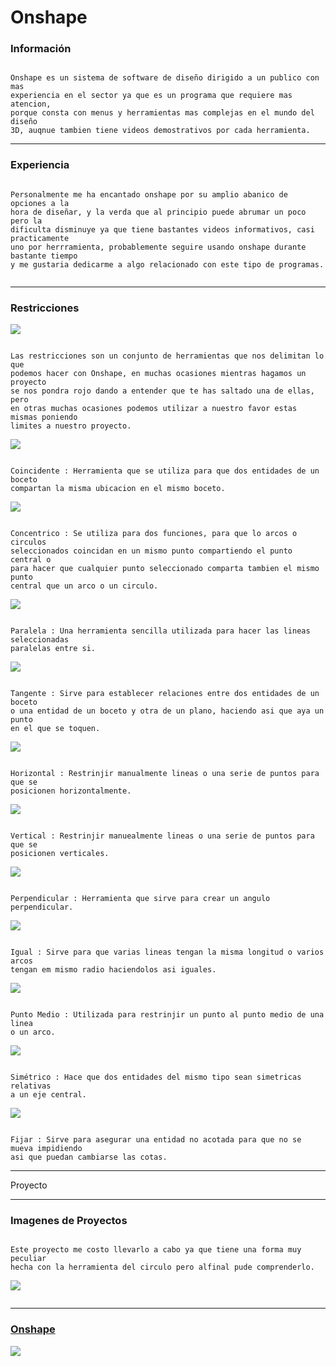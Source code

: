 # Onshape

### Información

```

Onshape es un sistema de software de diseño dirigido a un publico con mas
experiencia en el sector ya que es un programa que requiere mas atencion,
porque consta con menus y herramientas mas complejas en el mundo del diseño
3D, auqnue tambien tiene videos demostrativos por cada herramienta.

```
 
---

### Experiencia

```

Personalmente me ha encantado onshape por su amplio abanico de opciones a la
hora de diseñar, y la verda que al principio puede abrumar un poco pero la
dificulta disminuye ya que tiene bastantes videos informativos, casi practicamente
uno por herrramienta, probablemente seguire usando onshape durante bastante tiempo
y me gustaria dedicarme a algo relacionado con este tipo de programas.


```

---

### Restricciones

![](https://github.com/Baultek/3D/blob/main/Imagenes%203D/Restricciones.png?raw=true)

```

Las restricciones son un conjunto de herramientas que nos delimitan lo que
podemos hacer con Onshape, en muchas ocasiones mientras hagamos un proyecto
se nos pondra rojo dando a entender que te has saltado una de ellas, pero
en otras muchas ocasiones podemos utilizar a nuestro favor estas mismas poniendo
limites a nuestro proyecto.

```

![](https://github.com/Baultek/3D/blob/main/Imagenes%203D/Coincidente%201.png?raw=true)

```

Coincidente : Herramienta que se utiliza para que dos entidades de un boceto
compartan la misma ubicacion en el mismo boceto.

```

![](https://github.com/Baultek/3D/blob/main/Imagenes%203D/concentrico%202.png?raw=true)

```

Concentrico : Se utiliza para dos funciones, para que lo arcos o circulos
seleccionados coincidan en un mismo punto compartiendo el punto central o
para hacer que cualquier punto seleccionado comparta tambien el mismo punto
central que un arco o un circulo.

```

![](https://github.com/Baultek/3D/blob/main/Imagenes%203D/paralela%203.png?raw=true)

```

Paralela : Una herramienta sencilla utilizada para hacer las lineas seleccionadas
paralelas entre si.

```

![](https://github.com/Baultek/3D/blob/main/Imagenes%203D/tangente%204.png?raw=true)

```

Tangente : Sirve para establecer relaciones entre dos entidades de un boceto
o una entidad de un boceto y otra de un plano, haciendo asi que aya un punto
en el que se toquen.

```

![](https://github.com/Baultek/3D/blob/main/Imagenes%203D/horizontal%205.png?raw=true)

```

Horizontal : Restrinjir manualmente lineas o una serie de puntos para que se
posicionen horizontalmente.

```

![](https://github.com/Baultek/3D/blob/main/Imagenes%203D/Vertical%206.png?raw=true)

```

Vertical : Restrinjir manuealmente lineas o una serie de puntos para que se
posicionen verticales.

```

![](https://github.com/Baultek/3D/blob/main/Imagenes%203D/perpendicular%207.png?raw=true)

```

Perpendicular : Herramienta que sirve para crear un angulo perpendicular.

```

![](https://github.com/Baultek/3D/blob/main/Imagenes%203D/igual%208.png?raw=true)

```

Igual : Sirve para que varias lineas tengan la misma longitud o varios arcos
tengan em mismo radio haciendolos asi iguales.

```

![](https://github.com/Baultek/3D/blob/main/Imagenes%203D/Punto%20Medio%209.png?raw=true)

```

Punto Medio : Utilizada para restrinjir un punto al punto medio de una linea
o un arco.

```

![](https://github.com/Baultek/3D/blob/main/Imagenes%203D/simetrico%2010.png?raw=true)

```

Simétrico : Hace que dos entidades del mismo tipo sean simetricas relativas
a un eje central.

```

![](https://github.com/Baultek/3D/blob/main/Imagenes%203D/Fijar%2011.png?raw=true)

```

Fijar : Sirve para asegurar una entidad no acotada para que no se mueva impidiendo
asi que puedan cambiarse las cotas.

```

---

Proyecto 







---

### Imagenes de Proyectos

```

Este proyecto me costo llevarlo a cabo ya que tiene una forma muy peculiar
hecha con la herramienta del circulo pero alfinal pude comprenderlo.

```

![](https://github.com/Baultek/3D/blob/main/Imagenes%203D/Circulos.png?raw=true)

![]()

---

### [Onshape](https://www.onshape.com/en/)


![](https://github.com/Baultek/3D/blob/main/Imagenes%203D/unnamed.png)
